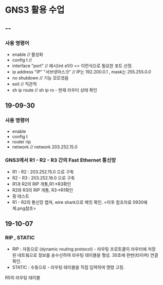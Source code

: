 # GNS3 활용 수업

## --

### 사용 명령어
* enable   // 활성화
* config t // 
* interface "port" // 예시)int e1/0 << 이런식으로 필요한 포트 선정. 
* ip address "IP" "서브넷마스크" // IP는 192.200.0.1 , mask는 255.255.0.0
* no shutdown // 기능 모르겟음
* exit // 직관적
* sh ip route // sh ip ro - 현재 라우터 상태 확인

## 19-09-30
### 사용 명령어
* enable
* config t
* router rip
* network <IP> // network 203.252.15.0
  
### GNS3에서 R1 - R2 - R3 간의 Fast Ethernet 통신망
* R1 - R2 : 203.252.15.0 으로 구축
* R2 - R3 : 203.252.16.0 으로 구축
* R1과 R2의 RIP 개통,R1->R3확인
* R2와 R3의 RIP 개통, R3->R1확인
* 핑 테스트
* R1 - R2의 통신망 캡쳐, wire shark으로 패킷 확인. <이후 참조자료 0930예제.png참조>

## 19-10-07
### RIP , STATIC 
* RIP : 자동으로 (dynamic routing protocol) - 라우팅 프로토콜이 라우터에 저장된 네트웤으로 정보를 송수신하여 라우팅 테이블을 형성. 30초에 한번(타이머) 연결 확인.
* STATIC : 수동으로 - 라우팅 테이블을 직접 입력하여 명령 고정.

R5의 라우팅 테이블
